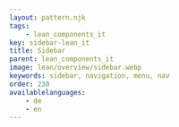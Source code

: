 ```yaml
---
layout: pattern.njk
tags: 
    - lean_components_it
key: sidebar-lean_it
title: Sidebar
parent: lean_components_it
image: lean/overview/sidebar.webp
keywords: sidebar, navigation, menu, nav
order: 230
availablelanguages: 
    - de
    - en
---
```

